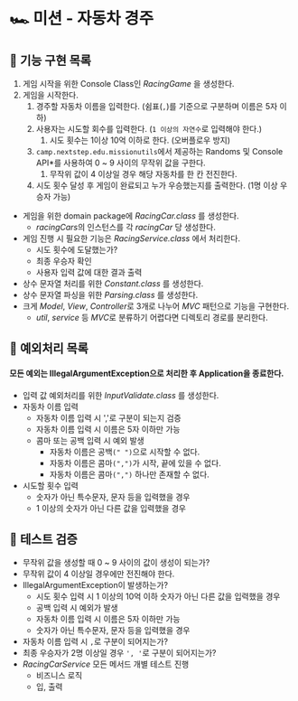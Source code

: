 # 🏎 미션 - 자동차 경주

## 📌 기능 구현 목록

1. 게임 시작을 위한 Console Class인 *RacingGame* 을 생성한다.
2. 게임을 시작한다.
    1. 경주할 자동차 이름을 입력한다. (쉼표(`,`)를 기준으로 구분하며 이름은 5자 이하)
    2. 사용자는 시도할 회수를 입력한다. (`1 이상의 자연수`로 입력해야 한다.)
       1. 시도 횟수는 1이상 10억 이하로 한다. (오버플로우 방지)
    3. `camp.nextstep.edu.missionutils`에서 제공하는 Randoms 및 Console API*를 사용하여 0 ~ 9 사이의 무작위 값을 구한다.
        1. 무작위 값이 4 이상일 경우 해당 자동차를 한 칸 전진한다.
    4. 시도 횟수 달성 후 게임이 완료되고 누가 우승했는지를 출력한다. (1명 이상 우승자 가능)

- 게임을 위한 domain package에 *RacingCar.class* 를 생성한다.
    - *racingCars*의 인스턴스를 각 *racingCar* 당 생성한다.
- 게임 진행 시 필요한 기능은 *RacingService.class* 에서 처리한다.
    - 시도 횟수에 도달했는가?
    - 최종 우승자 확인
    - 사용자 입력 값에 대한 결과 출력
- 상수 문자열 처리를 위한 *Constant.class* 를 생성한다.
- 상수 문자열 파싱을 위한 *Parsing.class* 를 생성한다.
- 크게 *Model*, *View*, *Controller*로 3개로 나누어 *MVC* 패턴으로 기능을 구현한다.
  - *util*, *service* 등 *MVC*로 분류하기 어렵다면 디렉토리 경로를 분리한다.
## 📌 예외처리 목록

#### 모든 예외는 IllegalArgumentException으로 처리한 후 Application을 종료한다.

- 입력 값 예외처리를 위한 *InputValidate.class* 를 생성한다.
- 자동차 이름 입력
    - 자동차 이름 입력 시 ','로 구분이 되는지 검증
    - 자동차 이름 입력 시 이름은 5자 이하만 가능
    - 콤마 또는 공백 입력 시 예외 발생
        - 자동차 이름은 공백`(" ")`으로 시작할 수 없다.
        - 자동차 이름은 콤마`(",")`가 시작, 끝에 있을 수 없다.
        - 자동차 이름은 콤마`(",")` 하나만 존재할 수 없다.
- 시도할 횟수 입력
    - 숫자가 아닌 특수문자, 문자 등을 입력했을 경우
    - 1 이상의 숫자가 아닌 다른 값을 입력했을 경우

## 📌 테스트 검증

- 무작위 값을 생성할 때 0 ~ 9 사이의 값이 생성이 되는가?
- 무작위 값이 4 이상일 경우에만 전진해야 한다.
- IllegalArgumentException이 발생하는가?
    - 시도 횟수 입력 시 1 이상의 10억 이하 숫자가 아닌 다른 값을 입력했을 경우
    - 공백 입력 시 예외가 발생
    - 자동차 이름 입력 시 이름은 5자 이하만 가능
    - 숫자가 아닌 특수문자, 문자 등을 입력했을 경우
- 자동차 이름 입력 시 `,`로 구분이 되어지는가?
- 최종 우승자가 2명 이상일 경우 `', '`로 구분이 되어지는가?
- *RacingCarService* 모든 메서드 개별 테스트 진행
  - 비즈니스 로직
  - 입, 출력

